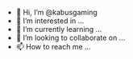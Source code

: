 - 👋 Hi, I’m @kabusgaming
- 👀 I’m interested in ...
- 🌱 I’m currently learning ...
- 💞️ I’m looking to collaborate on ...
- 📫 How to reach me ...

<!---
kabusgaming/kabusgaming is a ✨ special ✨ repository because its `README.md` (this file) appears on your GitHub profile.
You can click the Preview link to take a look at your changes.
--->
